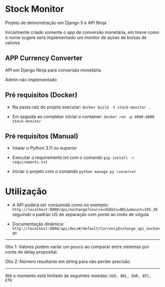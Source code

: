 # Stock Monitor

Projeto de demonstração em Django 5 e API Ninja

Inicialmente criado somente o app de conversão monetária, em breve como o nome sugere será implementado um monitor de ações de bolsas de valores

## APP Currency Converter

API em Django Ninja para conversão monetária

Admin não implementado

## Pré requisitos (Docker)

* Na pasta raiz do projeto executar:
```docker build -t stock-monitor .```

* Em seguida ao completar iniciar o container:
```docker run -p 8000:8000 stock-monitor```

## Pré requisitos (Manual)

* Intalar o Python 3.11 ou superior

* Executar o requirements.txt com o comando ```pip install -r requirements.txt```

* Iniciar o projeto com o comando ```python manage.py runserver```

# Utilização

* A API poderá ser consumida como no exemplo: 
```http://localhost:8000/api/exchange?source=USD&to=BRL&amount=105.30``` seguindo o padrão US de separação com ponto ao invés de vírgula

* Documentação dinâmica: 
```http://localhost:8000/api/docs#/default/CurrencyExchange_api_exchange```

---

Obs 1: Valores podem variar um pouco ao comparar entre sistemas por conta de delay proposital.

Obs 2: Número resultante em string para não perder precisão.

---

Até o momento está limitado às seguintes moedas:
```USD, BRL, EUR, BTC, ETH```
